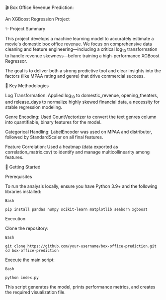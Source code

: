 🎬 Box Office Revenue Prediction:

An XGBoost Regression Project

✨ Project Summary

This project develops a machine learning model to accurately estimate a movie's domestic box office revenue. We focus on comprehensive data cleaning and feature engineering—including a critical $\log_{10}$ transformation to handle revenue skewness—before training a high-performance XGBoost Regressor.

The goal is to deliver both a strong predictive tool and clear insights into the factors (like MPAA rating and genre) that drive commercial success.

🎯 Key Methodologies

Log Transformation: Applied $\log_{10}$ to domestic_revenue, opening_theaters, and release_days to normalize highly skewed financial data, a necessity for stable regression modeling.

Genre Encoding: Used CountVectorizer to convert the text genres column into quantifiable, binary features for the model.

Categorical Handling: LabelEncoder was used on MPAA and distributor, followed by StandardScaler on all final features.

Feature Correlation: Used a heatmap (data exported as correlation_matrix.csv) to identify and manage multicollinearity among features.

🚀 Getting Started

Prerequisites

To run the analysis locally, ensure you have Python 3.9+ and the following libraries installed:

    Bash

    pip install pandas numpy scikit-learn matplotlib seaborn xgboost

Execution

Clone the repository:

    Bash

    git clone https://github.com/your-username/box-office-prediction.git
    cd box-office-prediction
    
Execute the main script:

    Bash

    python index.py
    
This script generates the model, prints performance metrics, and creates the required visualization file.
